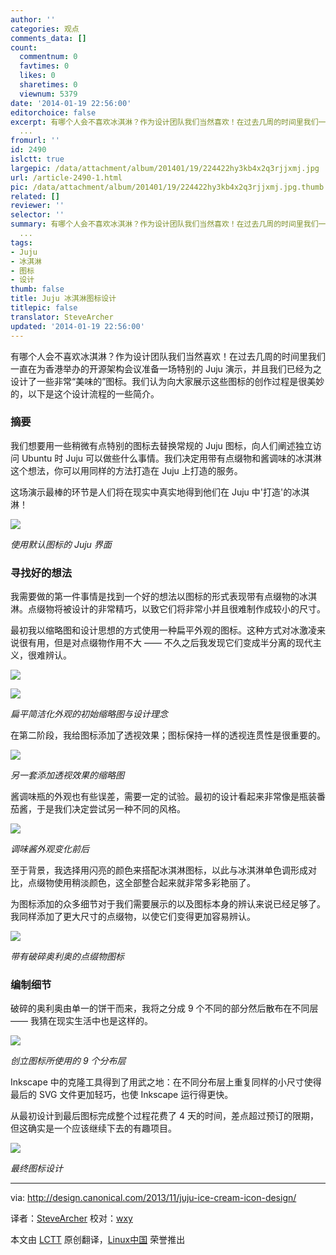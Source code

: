 ```yaml
---
author: ''
categories: 观点
comments_data: []
count:
  commentnum: 0
  favtimes: 0
  likes: 0
  sharetimes: 0
  viewnum: 5379
date: '2014-01-19 22:56:00'
editorchoice: false
excerpt: 有哪个人会不喜欢冰淇淋？作为设计团队我们当然喜欢！在过去几周的时间里我们一直在为香港举办的开源架构会议准备一场特别的 Juju 演示，并且我们已经为之设计了一些非常美味的图标。我们认为向大家展示这些图标的创
  ...
fromurl: ''
id: 2490
islctt: true
largepic: /data/attachment/album/201401/19/224422hy3kb4x2q3rjjxmj.jpg
url: /article-2490-1.html
pic: /data/attachment/album/201401/19/224422hy3kb4x2q3rjjxmj.jpg.thumb.jpg
related: []
reviewer: ''
selector: ''
summary: 有哪个人会不喜欢冰淇淋？作为设计团队我们当然喜欢！在过去几周的时间里我们一直在为香港举办的开源架构会议准备一场特别的 Juju 演示，并且我们已经为之设计了一些非常美味的图标。我们认为向大家展示这些图标的创
  ...
tags:
- Juju
- 冰淇淋
- 图标
- 设计
thumb: false
title: Juju 冰淇淋图标设计
titlepic: false
translator: SteveArcher
updated: '2014-01-19 22:56:00'
---
```


有哪个人会不喜欢冰淇淋？作为设计团队我们当然喜欢！在过去几周的时间里我们一直在为香港举办的开源架构会议准备一场特别的 Juju 演示，并且我们已经为之设计了一些非常“美味的”图标。我们认为向大家展示这些图标的创作过程是很美妙的，以下是这个设计流程的一些简介。


### 摘要


我们想要用一些稍微有点特别的图标去替换常规的 Juju 图标，向人们阐述独立访问 Ubuntu 时 Juju 可以做些什么事情。我们决定用带有点缀物和酱调味的冰淇淋这个想法，你可以用同样的方法打造在 Juju 上打造的服务。


这场演示最棒的环节是人们将在现实中真实地得到他们在 Juju 中'打造'的冰淇淋！


![](/data/attachment/album/201401/19/224422hy3kb4x2q3rjjxmj.jpg)


*使用默认图标的 Juju 界面*


### 寻找好的想法


我需要做的第一件事情是找到一个好的想法以图标的形式表现带有点缀物的冰淇淋。点缀物将被设计的非常精巧，以致它们将非常小并且很难制作成较小的尺寸。


最初我以缩略图和设计思想的方式使用一种扁平外观的图标。这种方式对冰激凌来说很有用，但是对点缀物作用不大 —— 不久之后我发现它们变成半分离的现代主义，很难辨认。


![](/data/attachment/album/201401/19/224424a2inax5iammmn0aa.jpg)


![](/data/attachment/album/201401/19/224426o1kqz1qkf8t1ii8i.jpg)


*扁平简洁化外观的初始缩略图与设计理念*


在第二阶段，我给图标添加了透视效果；图标保持一样的透视连贯性是很重要的。


![](/data/attachment/album/201401/19/224428xf4dpxxxul9774pu.jpg)


*另一套添加透视效果的缩略图*


酱调味瓶的外观也有些误差，需要一定的试验。最初的设计看起来非常像是瓶装番茄酱，于是我们决定尝试另一种不同的风格。


![](/data/attachment/album/201401/19/224430nv2wn62njn2n8nob.jpg)


*调味酱外观变化前后*


至于背景，我选择用闪亮的颜色来搭配冰淇淋图标，以此与冰淇淋单色调形成对比，点缀物使用稍淡颜色，这全部整合起来就非常多彩艳丽了。


为图标添加的众多细节对于我们需要展示的以及图标本身的辨认来说已经足够了。我同样添加了更大尺寸的点缀物，以使它们变得更加容易辨认。


![](/data/attachment/album/201401/19/224431zjnw2nps9dw5s5jg.jpg)


*带有破碎奥利奥的点缀物图标*


### 编制细节


破碎的奥利奥由单一的饼干而来，我将之分成 9 个不同的部分然后散布在不同层 —— 我猜在现实生活中也是这样的。


![](/data/attachment/album/201401/19/224434un3kjdqrj4d8nqnq.jpg)


*创立图标所使用的 9 个分布层*


Inkscape 中的克隆工具得到了用武之地：在不同分布层上重复同样的小尺寸使得最后的 SVG 文件更加轻巧，也使 Inkscape 运行得更快。


从最初设计到最后图标完成整个过程花费了 4 天的时间，差点超过预订的限期，但这确实是一个应该继续下去的有趣项目。


![](/data/attachment/album/201401/19/2244363k66c4z66fiz9h4h.jpg)


*最终图标设计*




---


via: <http://design.canonical.com/2013/11/juju-ice-cream-icon-design/>


译者：[SteveArcher](https://github.com/SteveArcher) 校对：[wxy](https://github.com/wxy)


本文由 [LCTT](https://github.com/LCTT/TranslateProject) 原创翻译，[Linux中国](http://linux.cn/) 荣誉推出